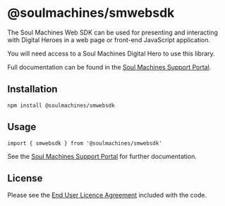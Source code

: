 # @soulmachines/smwebsdk

The Soul Machines Web SDK can be used for presenting and interacting with Digital Heroes in a web page or front-end JavaScript application.

You will need access to a Soul Machines Digital Hero to use this library.

Full documentation can be found in the [Soul Machines Support Portal](https://public-assets.cdn.soulmachines.cloud/index.html).

## Installation

```
npm install @soulmachines/smwebsdk
```

## Usage

```
import { smwebsdk } from '@soulmachines/smwebsdk'
```

See the [Soul Machines Support Portal](https://public-assets.cdn.soulmachines.cloud/index.html) for further documentation.

## License

Please see the [End User Licence Agreement](LICENSE.md) included with the code.

